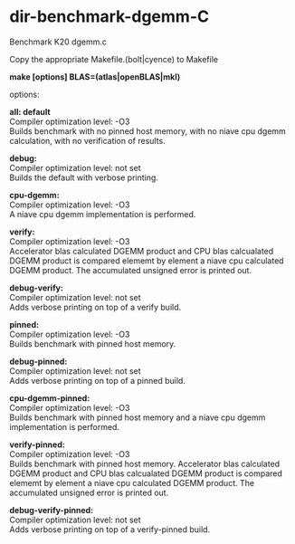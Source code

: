 # dir-benchmark-dgemm-C
Benchmark K20 dgemm.c

Copy the appropriate Makefile.(bolt|cyence) to Makefile

**make [options] BLAS=(atlas|openBLAS|mkl)**

options:

**all: default**<br>
  Compiler optimization level: -O3<br>
  Builds benchmark with no pinned host memory, with no niave cpu dgemm calculation, with no verification of results.

**debug:**<br>
  Compiler optimization level: not set<br>
  Builds the default with verbose printing.

**cpu-dgemm:**<br>
  Compiler optimization level: -O3<br>
  A niave cpu dgemm implementation is performed.

**verify:**<br>
  Compiler optimization level: -O3<br>
  Accelerator blas calculated DGEMM product and CPU blas calcualated DGEMM product is compared elememt by element a niave cpu calculated DGEMM product.  The accumulated unsigned error is printed out.
  
**debug-verify:**<br>
  Compiler optimization level: not set<br>
  Adds verbose printing on top of a verify build.

**pinned:**<br>
  Compiler optimization level: -O3<br>
  Builds benchmark with pinned host memory.
  
**debug-pinned:**<br>
  Compiler optimization level: not set<br>
  Adds verbose printing on top of a pinned build.
  
**cpu-dgemm-pinned:**<br>
  Compiler optimization level: -O3<br>
  Builds benchmark with pinned host memory and a niave cpu dgemm implementation is performed.
  
**verify-pinned:**<br>
  Compiler optimization level: -O3<br>
  Builds benchmark with pinned host memory.  Accelerator blas calculated DGEMM product and CPU blas calcualated DGEMM product is compared elememt by element a niave cpu calculated DGEMM product.  The accumulated unsigned error is printed out.

**debug-verify-pinned:**<br>
  Compiler optimization level: not set<br>
  Adds verbose printing on top of a verify-pinned build.
  
